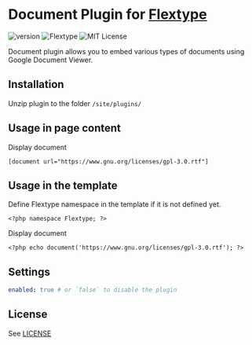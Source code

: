 # Document Plugin for [Flextype](http://flextype.org/)
![version](https://img.shields.io/badge/version-1.1.0-brightgreen.svg?style=flat-square)
![Flextype](https://img.shields.io/badge/Flextype-0.8.0-green.svg?style=flat-square)
![MIT License](https://img.shields.io/badge/license-MIT-blue.svg?style=flat-square)

Document plugin allows you to embed various types of documents using Google Document Viewer.

## Installation
Unzip plugin to the folder `/site/plugins/`

## Usage in page content

Display document
```
[document url="https://www.gnu.org/licenses/gpl-3.0.rtf"]
```

## Usage in the template

Define Flextype namespace in the template if it is not defined yet.
```
<?php namespace Flextype; ?>
```

Display document
```
<?php echo document('https://www.gnu.org/licenses/gpl-3.0.rtf'); ?>
```

## Settings

```yaml
enabled: true # or `false` to disable the plugin
```

## License
See [LICENSE](https://github.com/flextype-plugins/document/blob/master/LICENSE)
